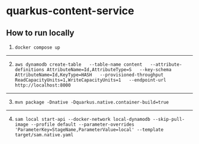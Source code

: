 # quarkus-content-service

## How to run locally
1. ```docker compose up```
---
2. ```aws dynamodb create-table   --table-name content   --attribute-definitions AttributeName=Id,AttributeType=S   --key-schema AttributeName=Id,KeyType=HASH   --provisioned-throughput ReadCapacityUnits=1,WriteCapacityUnits=1   --endpoint-url http://localhost:8000```
---
3. ```mvn package -Dnative -Dquarkus.native.container-build=true```
---
4. ```sam local start-api --docker-network local-dynamodb --skip-pull-image --profile default --parameter-overrides 'ParameterKey=StageName,ParameterValue=local' --template target/sam.native.yaml```
